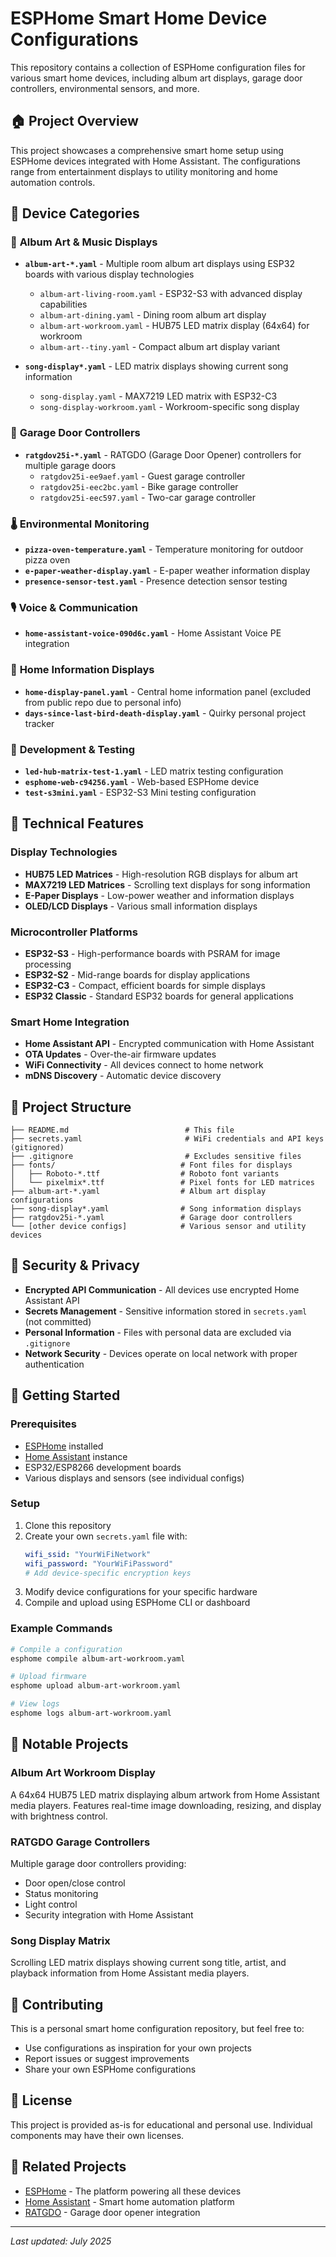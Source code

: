 # ESPHome Smart Home Device Configurations

This repository contains a collection of ESPHome configuration files for various smart home devices, including album art displays, garage door controllers, environmental sensors, and more.

## 🏠 Project Overview

This project showcases a comprehensive smart home setup using ESPHome devices integrated with Home Assistant. The configurations range from entertainment displays to utility monitoring and home automation controls.

## 📱 Device Categories

### 🎵 **Album Art & Music Displays**
- **`album-art-*.yaml`** - Multiple room album art displays using ESP32 boards with various display technologies
  - `album-art-living-room.yaml` - ESP32-S3 with advanced display capabilities
  - `album-art-dining.yaml` - Dining room album art display
  - `album-art-workroom.yaml` - HUB75 LED matrix display (64x64) for workroom
  - `album-art--tiny.yaml` - Compact album art display variant

- **`song-display*.yaml`** - LED matrix displays showing current song information
  - `song-display.yaml` - MAX7219 LED matrix with ESP32-C3
  - `song-display-workroom.yaml` - Workroom-specific song display

### 🚗 **Garage Door Controllers**
- **`ratgdov25i-*.yaml`** - RATGDO (Garage Door Opener) controllers for multiple garage doors
  - `ratgdov25i-ee9aef.yaml` - Guest garage controller
  - `ratgdov25i-eec2bc.yaml` - Bike garage controller  
  - `ratgdov25i-eec597.yaml` - Two-car garage controller

### 🌡️ **Environmental Monitoring**
- **`pizza-oven-temperature.yaml`** - Temperature monitoring for outdoor pizza oven
- **`e-paper-weather-display.yaml`** - E-paper weather information display
- **`presence-sensor-test.yaml`** - Presence detection sensor testing

### 🎙️ **Voice & Communication**
- **`home-assistant-voice-090d6c.yaml`** - Home Assistant Voice PE integration

### 🏡 **Home Information Displays**
- **`home-display-panel.yaml`** - Central home information panel (excluded from public repo due to personal info)
- **`days-since-last-bird-death-display.yaml`** - Quirky personal project tracker

### 🧪 **Development & Testing**
- **`led-hub-matrix-test-1.yaml`** - LED matrix testing configuration
- **`esphome-web-c94256.yaml`** - Web-based ESPHome device
- **`test-s3mini.yaml`** - ESP32-S3 Mini testing configuration

## 🔧 Technical Features

### **Display Technologies**
- **HUB75 LED Matrices** - High-resolution RGB displays for album art
- **MAX7219 LED Matrices** - Scrolling text displays for song information
- **E-Paper Displays** - Low-power weather and information displays
- **OLED/LCD Displays** - Various small information displays

### **Microcontroller Platforms**
- **ESP32-S3** - High-performance boards with PSRAM for image processing
- **ESP32-S2** - Mid-range boards for display applications
- **ESP32-C3** - Compact, efficient boards for simple displays
- **ESP32 Classic** - Standard ESP32 boards for general applications

### **Smart Home Integration**
- **Home Assistant API** - Encrypted communication with Home Assistant
- **OTA Updates** - Over-the-air firmware updates
- **WiFi Connectivity** - All devices connect to home network
- **mDNS Discovery** - Automatic device discovery

## 📁 Project Structure

```
├── README.md                          # This file
├── secrets.yaml                       # WiFi credentials and API keys (gitignored)
├── .gitignore                         # Excludes sensitive files
├── fonts/                            # Font files for displays
│   ├── Roboto-*.ttf                  # Roboto font variants
│   └── pixelmix*.ttf                 # Pixel fonts for LED matrices
├── album-art-*.yaml                  # Album art display configurations
├── song-display*.yaml                # Song information displays
├── ratgdov25i-*.yaml                 # Garage door controllers
└── [other device configs]            # Various sensor and utility devices
```

## 🔐 Security & Privacy

- **Encrypted API Communication** - All devices use encrypted Home Assistant API
- **Secrets Management** - Sensitive information stored in `secrets.yaml` (not committed)
- **Personal Information** - Files with personal data are excluded via `.gitignore`
- **Network Security** - Devices operate on local network with proper authentication

## 🚀 Getting Started

### Prerequisites
- [ESPHome](https://esphome.io/) installed
- [Home Assistant](https://www.home-assistant.io/) instance
- ESP32/ESP8266 development boards
- Various displays and sensors (see individual configs)

### Setup
1. Clone this repository
2. Create your own `secrets.yaml` file with:
   ```yaml
   wifi_ssid: "YourWiFiNetwork"
   wifi_password: "YourWiFiPassword"
   # Add device-specific encryption keys
   ```
3. Modify device configurations for your specific hardware
4. Compile and upload using ESPHome CLI or dashboard

### Example Commands
```bash
# Compile a configuration
esphome compile album-art-workroom.yaml

# Upload firmware
esphome upload album-art-workroom.yaml

# View logs
esphome logs album-art-workroom.yaml
```

## 🎨 Notable Projects

### **Album Art Workroom Display**
A 64x64 HUB75 LED matrix displaying album artwork from Home Assistant media players. Features real-time image downloading, resizing, and display with brightness control.

### **RATGDO Garage Controllers** 
Multiple garage door controllers providing:
- Door open/close control
- Status monitoring
- Light control
- Security integration with Home Assistant

### **Song Display Matrix**
Scrolling LED matrix displays showing current song title, artist, and playback information from Home Assistant media players.

## 🤝 Contributing

This is a personal smart home configuration repository, but feel free to:
- Use configurations as inspiration for your own projects
- Report issues or suggest improvements
- Share your own ESPHome configurations

## 📄 License

This project is provided as-is for educational and personal use. Individual components may have their own licenses.

## 🔗 Related Projects

- [ESPHome](https://esphome.io/) - The platform powering all these devices
- [Home Assistant](https://www.home-assistant.io/) - Smart home automation platform
- [RATGDO](https://github.com/ratgdo/esphome-ratgdo) - Garage door opener integration

---

*Last updated: July 2025*
